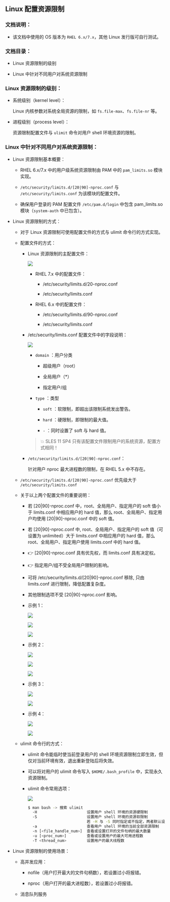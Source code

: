## Linux 配置资源限制

### 文档说明：

- 该文档中使用的 OS 版本为 `RHEL 6.x/7.x`，其他 Linux 发行版可自行测试。

### 文档目录：

- Linux 资源限制的级别

- Linux 中针对不同用户对系统资源限制

### Linux 资源限制的级别：

- 系统级别（kernel level）：
  
  Linux 内核参数对系统全局资源的限制，如 `fs.file-max`、`fs.file-nr` 等。

- 进程级别（process level）：
  
  资源限制配置文件与 `ulimit` 命令对用户 shell 环境资源的限制。

### Linux 中针对不同用户对系统资源限制：

- Linux 资源限制基本概要：
  
  - RHEL 6.x/7.x 中的用户级系统资源限制由 PAM 中的 `pam_limits.so` 模块实现。
  
  - `/etc/security/limits.d/[20|90]-nproc.conf` 与 `/etc/security/limits.conf` 为该模块的配置文件。
  
  - 确保用户登录的 PAM 配置文件 `/etc/pam.d/login` 中包含 pam_limits.so 模块（`system-auth` 中已包含）。

- Linux 资源限制的方式：
  
  - 对于 Linux 资源限制可使用配置文件的方式与 ulimit 命令行的方式实现。
  
  - 配置文件的方式：
    
    - Linux 资源限制的主配置文件：
      
      ![](D:\Linux操作系统与编程语言汇总\Typora文档汇总\Linux\pictures\Linux配置资源限制\rhel-suse-resource-limit-1.jpg)
      
      - RHEL 7.x 中的配置文件：
        
        - /etc/security/limits.d/20-nproc.conf
        
        - /etc/security/limits.conf
      
      - RHEL 6.x 中的配置文件：
        
        - /etc/security/limits.d/90-nproc.conf
        
        - /etc/security/limits.conf
    
    - /etc/security/limits.conf 配置文件中的字段说明：
      
      ![](D:\Linux操作系统与编程语言汇总\Typora文档汇总\Linux\pictures\Linux配置资源限制\rhel-suse-resource-limit-3.jpg)
      
      - `domain` ：用户分类
        
        - 超级用户（root）
        
        - 全局用户（*）
        
        - 指定用户/组
      
      - `type` ：类型
        
        - `soft` ：软限制，即超出该限制系统发出警告。
        
        - `hard` ：硬限制，即限制的最大值。
        
        - `-` ：同时设置了 soft 与 hard 值。
      
      > 💥 SLES 11 SP4 只有该配置文件限制用户的系统资源，配置方式相同！
    
    - `/etc/security/limits.d/[20|90]-nproc.conf`：
      
      针对用户 nproc 最大进程数的限制，在 RHEL 5.x 中不存在。
  
  - `/etc/security/limits.d/[20|90]-nproc.conf` 优先级大于 `/etc/security/limits.conf`
  
  - 关于以上两个配置文件的重要说明：
    
    - 若 [20|90]-nproc.conf 中，root、全局用户、指定用户的 soft 值小于 limits.conf 中相应用户的 hard 值，那么 root、全局用户、指定用户均使用 [20|90]-nproc.conf 中的 soft 值。
    
    - 若 [20|90]-nproc.conf 中, root、全局用户、指定用户的 soft 值（可设置为 unlimited）大于 limits.conf 中相应用户的 hard 值，那么 root、全局用户、指定用户使用 limits.conf 中的 hard 值。
    
    - 👉 [20|90]-nproc.conf 具有优先权，而 limits.conf 具有决定权。
    
    - 👉 指定用户/组不受全局用户限制的影响。
    
    - 可将 /etc/security/limits.d/[20|90]-nproc.conf 移除, 只由 limits.conf 进行限制，降低配置复杂度。
    
    - 其他限制选项不受 [20|90]-nproc.conf 影响。
    
    - 示例 1：
      
      ![](D:\Linux操作系统与编程语言汇总\Typora文档汇总\Linux\pictures\Linux配置资源限制\rhel-suse-resource-limit-2.jpg)
      
      ![](D:\Linux操作系统与编程语言汇总\Typora文档汇总\Linux\pictures\Linux配置资源限制\rhel-suse-resource-limit-4.jpg)
      
      ![](D:\Linux操作系统与编程语言汇总\Typora文档汇总\Linux\pictures\Linux配置资源限制\rhel-suse-resource-limit-5.jpg)
    
    - 示例 2：
      
      ![](D:\Linux操作系统与编程语言汇总\Typora文档汇总\Linux\pictures\Linux配置资源限制\rhel-suse-resource-limit-6.jpg)
      
      ![](D:\Linux操作系统与编程语言汇总\Typora文档汇总\Linux\pictures\Linux配置资源限制\rhel-suse-resource-limit-7.jpg)
      
      ![](D:\Linux操作系统与编程语言汇总\Typora文档汇总\Linux\pictures\Linux配置资源限制\rhel-suse-resource-limit-8.jpg)
    
    - 示例 3：
      
      ![](D:\Linux操作系统与编程语言汇总\Typora文档汇总\Linux\pictures\Linux配置资源限制\rhel-suse-resource-limit-9.jpg)
      
      ![](D:\Linux操作系统与编程语言汇总\Typora文档汇总\Linux\pictures\Linux配置资源限制\rhel-suse-resource-limit-10.jpg)
    
    - 示例 4：
      
      ![](D:\Linux操作系统与编程语言汇总\Typora文档汇总\Linux\pictures\Linux配置资源限制\rhel-suse-resource-limit-11.jpg)
      
      ![](D:\Linux操作系统与编程语言汇总\Typora文档汇总\Linux\pictures\Linux配置资源限制\rhel-suse-resource-limit-12.jpg)
  
  - ulimit 命令行的方式：
    
    - ulimit 命令能临时使当前登录用户的 shell 环境资源限制立即生效，但仅对当前环境有效，退出重新登陆后将失效。
    
    - 可以将对用户的 ulimit 命令写入 `$HOME/.bash_profile` 中，实现永久资源限制。
    
    - ulimit 命令常用选项：
      
      ![](D:\Linux操作系统与编程语言汇总\Typora文档汇总\Linux\pictures\Linux配置资源限制\ulimit-options.jpg)
      
      ```bash
      $ man bash -> 搜索 ulimit
        -H                      设置用户 shell 环境的资源硬限制
        -S                      设置用户 shell 环境的资源软限制
                                若 -H 与 -S 同时指定或不指定，两者默认设置为相同的值。
        -a                      查看用户 shell 环境的当前全部资源限制
        -n [<file_handle_num>]  查看或设置打开的文件句柄的最大数量
        -u [<proc_num>]         查看或设置用户的最大可用进程数
        -T <thread_num>         设置用户的最大线程数
      ```

- Linux 资源限制的使用场景：
  
  - 高并发应用：
    
    - nofile（用户打开最大的文件句柄数），若设置过小将报错。
    
    - nproc（用户打开的最大进程数），若设置过小将报错。
  
  - 消息队列服务
